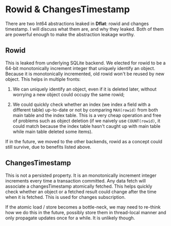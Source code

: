 # Rowid & ChangesTimestamp

There are two Int64 abstractions leaked in **Dflat**: rowid and changes timestamp. I will discuss what them are, and why they leaked. Both of them are powerful enough to make the abstraction leakage worthy.

## Rowid

This is leaked from underlying SQLite backend. We elected for rowid to be a 64-bit monotonically increment integer that uniquely identify an object. Because it is monotonically incremented, old rowid won't be reused by new object. This helps in multiple fronts:

 1. We can uniquely identify an object, even if it is deleted later, without worrying a new object could occupy the same rowid;

 2. We could quickly check whether an index (we index a field with a different table) up-to-date or not by comparing `MAX(rowid)` from both main table and the index table. This is a very cheap operation and free of problems such as object deletion (if we naively use `COUNT(rowid)`, it could match because the index table hasn't caught up with main table while main table deleted some items).

If in the future, we moved to the other backends, rowid as a concept could still survive, due to benefits listed above.

## ChangesTimestamp

This is not a persisted property. It is an monotonically increment integer increments every time a transaction committed. Any data fetch will associate a changesTimestamp atomically fetched. This helps quickly check whether an object or a fetched result could change after the time when it is fetched. This is used for changes subscription.

If the atomic load / store becomes a bottle-neck, we may need to re-think how we do this in the future, possibly store them in thread-local manner and only propagate updates once for a while. It is unlikely though.
